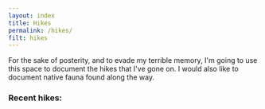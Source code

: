 ```yaml
---
layout: index
title: Hikes
permalink: /hikes/
filt: hikes
---
```


For the sake of posterity, and to evade my terrible memory, I'm going to use this space to document the hikes that I've 
gone on. I would also like to document native fauna found along the way.

### Recent hikes:
